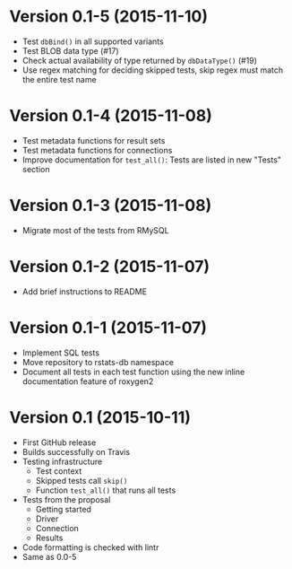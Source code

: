 Version 0.1-5 (2015-11-10)
===

- Test `dbBind()` in all supported variants
- Test BLOB data type (#17)
- Check actual availability of type returned by `dbDataType()` (#19)
- Use regex matching for deciding skipped tests, skip regex must match the entire test name


Version 0.1-4 (2015-11-08)
===

- Test metadata functions for result sets
- Test metadata functions for connections
- Improve documentation for `test_all()`: Tests are listed in new "Tests" section


Version 0.1-3 (2015-11-08)
===

- Migrate most of the tests from RMySQL


Version 0.1-2 (2015-11-07)
===

- Add brief instructions to README


Version 0.1-1 (2015-11-07)
===

- Implement SQL tests
- Move repository to rstats-db namespace
- Document all tests in each test function using the new inline documentation feature of roxygen2


Version 0.1 (2015-10-11)
===

- First GitHub release
- Builds successfully on Travis
- Testing infrastructure
    - Test context
    - Skipped tests call `skip()`
    - Function `test_all()` that runs all tests
- Tests from the proposal
    - Getting started
    - Driver
    - Connection
    - Results
- Code formatting is checked with lintr
- Same as 0.0-5
